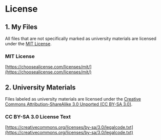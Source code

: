 # License

## 1. My Files
All files that are not specifically marked as university materials are licensed under the [MIT License](https://opensource.org/licenses/MIT).

### MIT License
[https://choosealicense.com/licenses/mit/](https://choosealicense.com/licenses/mit/)

## 2. University Materials
Files labeled as university materials are licensed under the [Creative Commons Attribution-ShareAlike 3.0 Unported (CC BY-SA 3.0)](https://creativecommons.org/licenses/by-sa/3.0/).

### CC BY-SA 3.0 License Text
[https://creativecommons.org/licenses/by-sa/3.0/legalcode.txt](https://creativecommons.org/licenses/by-sa/3.0/legalcode.txt)
